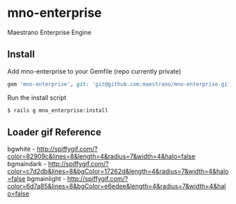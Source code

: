 # mno-enterprise
Maestrano Enterprise Engine

## Install

Add mno-enterprise to your Gemfile (repo currently private)
```ruby
gem 'mno-enterprise', git: 'git@github.com:maestrano/mno-enterprise.git'
```

Run the install script
```bash
$ rails g mno_enterprise:install
```

## Loader gif Reference
bgwhite - http://spiffygif.com/?color=82909c&lines=8&length=4&radius=7&width=4&halo=false
bgmaindark - http://spiffygif.com/?color=c7d2db&lines=8&bgColor=17262d&length=4&radius=7&width=4&halo=false
bgmainlight - http://spiffygif.com/?color=6d7a85&lines=8&bgColor=e6edee&length=4&radius=7&width=4&halo=false
